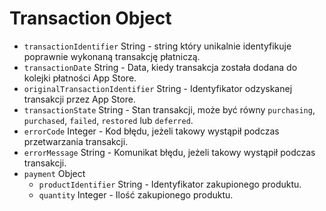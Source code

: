 # Transaction Object

* `transactionIdentifier` String - string który unikalnie identyfikuje poprawnie wykonaną transakcję płatniczą.
* `transactionDate` String - Data, kiedy transakcja została dodana do kolejki płatności App Store.
* `originalTransactionIdentifier` String - Identyfikator odzyskanej transakcji przez App Store.
* `transactionState` String - Stan transakcji, może być równy `purchasing`, `purchased`, `failed`, `restored` lub `deferred`.
* `errorCode` Integer - Kod błędu, jeżeli takowy wystąpił podczas przetwarzania transakcji.
* `errorMessage` String - Komunikat błędu, jeżeli takowy wystąpił podczas transakcji.
* `payment` Object
  * `productIdentifier` String - Identyfikator zakupionego produktu.
  * `quantity` Integer  - Ilość zakupionego produktu.
